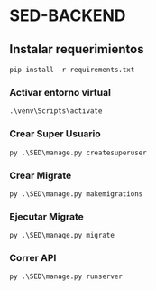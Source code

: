 # SED-BACKEND

## Instalar requerimientos
```
pip install -r requirements.txt
```

### Activar entorno virtual
```
.\venv\Scripts\activate
```

### Crear Super Usuario
```
py .\SED\manage.py createsuperuser
```

### Crear Migrate
```
py .\SED\manage.py makemigrations
```

### Ejecutar Migrate
```
py .\SED\manage.py migrate
```

### Correr API
```
py .\SED\manage.py runserver
```
